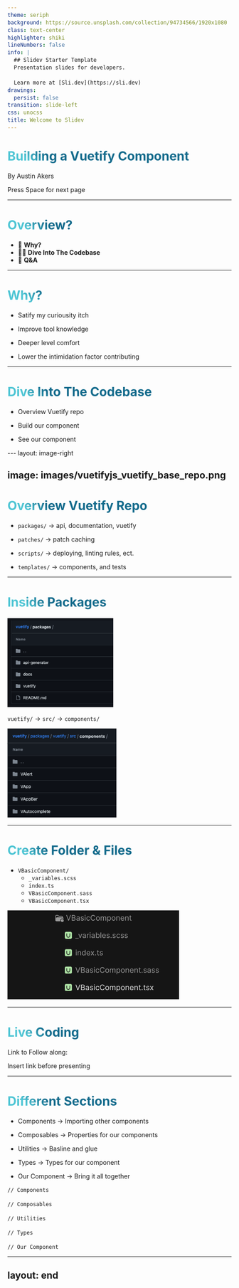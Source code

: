 ```yaml
---
theme: seriph
background: https://source.unsplash.com/collection/94734566/1920x1080
class: text-center
highlighter: shiki
lineNumbers: false
info: |
  ## Slidev Starter Template
  Presentation slides for developers.

  Learn more at [Sli.dev](https://sli.dev)
drawings:
  persist: false
transition: slide-left
css: unocss
title: Welcome to Slidev
---
```


# Building a Vuetify Component

By Austin Akers

<div class="pt-12">
  <span @click="$slidev.nav.next" class="px-2 py-1 rounded cursor-pointer" hover="bg-white bg-opacity-10">
    Press Space for next page <carbon:arrow-right class="inline"/>
  </span>
</div>

---

# Overview?

- 📝 **Why?**
- 🧑‍💻 **Dive Into The Codebase**
- 🤹 **Q&A**

<!--
You can have `style` tag in markdown to override the style for the current page.
Learn more: https://sli.dev/guide/syntax#embedded-styles
-->

<style>
h1 {
  background-color: #2B90B6;
  background-image: linear-gradient(45deg, #4EC5D4 10%, #146b8c 20%);
  background-size: 100%;
  -webkit-background-clip: text;
  -moz-background-clip: text;
  -webkit-text-fill-color: transparent;
  -moz-text-fill-color: transparent;
}
</style>

<!--
Here is another comment.
-->

---

# Why?

<div v-click="1">

- Satify my curiousity itch

</div>

<div v-click="2">

- Improve tool knowledge

</div>

<div v-click="3">

- Deeper level comfort

</div>

<div v-click="4">

- Lower the intimidation factor contributing

</div>

---

# Dive Into The Codebase

<div v-click="1">

- Overview Vuetify repo

</div>
<div v-click="2">

- Build our component

</div>
<div v-click="3">

- See our component

</div>
---
layout: image-right

image: images/vuetifyjs_vuetify_base_repo.png
---

# Overview Vuetify Repo

<div v-click="1">

- `packages/` -> api, documentation, vuetify

</div>
<div v-click="2">

- `patches/` -> patch caching 

</div>

<div v-click="3">

- `scripts/` -> deploying, linting rules, ect.

</div>
<div v-click="4">

- `templates/` -> components, and tests

</div>

<arrow v-click="5" x1="420" y1="150" x2="500" y2="150" color="#564" width="3" arrowSize="1" />

---

# Inside Packages
<div class="grid grid-cols-3 gap-4">

<div v-click="1">

<img src="images/vuetify_packages.png" style="height:200px" />

</div>
<div v-click="3">

 `vuetify/` -> `src/` -> `components/`

</div>
<div v-click="5">

<img src="images/vuetify_components.png" style="height:200px" />

</div>
</div>

<arrow v-click="2" x1="300" y1="140" x2="350" y2="140" color="#564" width="3" arrowSize="1" />
<arrow v-click="4" x1="580" y1="140" x2="630" y2="140" color="#564" width="3" arrowSize="1" />

---

# Create Folder & Files

<div class="grid grid-cols-2 gap-4">

<div v-click="1">

- `VBasicComponent/`
  - `_variables.scss`
  - `index.ts`
  - `VBasicComponent.sass`
  - `VBasicComponent.tsx`

</div>

<div v-click="2">

<img src="images/vuetify_basic_component_file_structure.png" style="height:200px" />

</div>

</div>

<arrow v-click="3" x1="550" y1="270" x2="610" y2="270" color="#564" width="3" arrowSize="1" />

---

# Live Coding

Link to Follow along:

Insert link before presenting

---

# Different Sections

<div class="grid grid-cols-2 gap-4">

<div>

- Components -> Importing other components

- Composables -> Properties for our components

- Utilities -> Basline and glue

- Types -> Types for our component

- Our Component -> Bring it all together


</div>

<div>

```tsx {all|1|3|5|7|9}
// Components

// Composables

// Utilities

// Types

// Our Component
```

</div>
</div>

---

## layout: end
